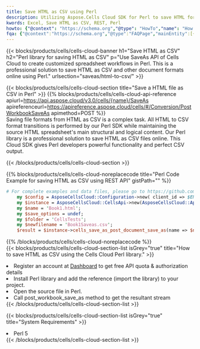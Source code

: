 ```yaml
---
title: Save HTML as CSV using Perl 
description: Utilizing Aspose.Cells Cloud SDK for Perl to save HTML format file as CSV format file. 
kwords: Excel, Save HTML as CSV, REST, Perl
howto: {"@context": "https://schema.org","@type": "HowTo","name": "How to save HTML as CSV using the Cells Cloud Perl library.","description": "How to save HTML as CSV using the Cells Cloud Perl library.","image": {"@type": "ImageObject"},"url": "/perl/saveas/html-to-csv/","step": [{ "@type": "HowToStep","name": "How to save HTML as CSV using the Cells Cloud Perl library. step 1", "image": {"@type": "ImageObject",},"url": "/perl/saveas/html-to-csv/","text": "Register an account at <a href='https://dashboard.aspose.cloud/'>Dashboard</a> to get free API quota & authorization details",},{ "@type": "HowToStep","name": "How to save HTML as CSV using the Cells Cloud Perl library. step 1", "image": {"@type": "ImageObject",},"url": "/perl/saveas/html-to-csv/","text": "Install Perl library and add the reference (import the library) to your project.",},{ "@type": "HowToStep","name": "How to save HTML as CSV using the Cells Cloud Perl library. step 1", "image": {"@type": "ImageObject",},"url": "/perl/saveas/html-to-csv/","text": "Open the source file in Perl.",},{ "@type": "HowToStep","name": "How to save HTML as CSV using the Cells Cloud Perl library. step 1", "image": {"@type": "ImageObject",},"url": "/perl/saveas/html-to-csv/","text": "Call post_workbook_save_as method to get the resultant stream",}, ],"supply": {"@type": "HowToSupply","name": "document"},"tool": [{"@type": "HowToTool","name": "VIM, Visual Studio Code, Eclipse"},{"@type": "HowToTool","name": "Aspose Cells"}],"totalTime": "PT6M"}
fqa: {"@context":"https://schema.org","@type":"FAQPage","mainEntity":[{"@type":"Question","name":"Why save file as other formats file in C# using REST API?","acceptedAnswer":{"@type":"Answer","text":"Documents are encoded in many ways, and some files may be incompatible with the software you use. To open and read such files, just save them as appropriate file formats.<br/><ol><li>Install .NET SDK and add the reference (import the library) to your project.</li><li>Open the source file in C# using REST API.</li><li>Call the PostWorkbookSaveAsRequest() method, passing an output filename with required extension.</li><li>Get the result of save as a separate file.</li></ol>"}},{"@type":"Question","name":"What file formats can I save as with your C# library?","acceptedAnswer":{"@type":"Answer","text":"We support a variety of file formats for conversion using .NET library, including XLSX, Excel, xls , PDF, CSV, HTML, Markdown, XML, PNG, JPG, TIFF, Json, TXT and many more."}},{"@type":"Question","name":"What is the maximum allowed file size for conversion using this .NET library?","acceptedAnswer":{"@type":"Answer","text":"There are no file size limits for format conversions using .NET library."}}]}
---
```



{{< blocks/products/cells/cells-cloud-banner h1="Save HTML as CSV" h2="Perl library for saving HTML as CSV" p="Use SaveAs API of Cells Cloud to create customized spreadsheet workflows in Perl. This is a professional solution to save HTML as CSV and other document formats online using Perl." urlsection="saveas/html-to-csv/" >}}

{{< blocks/products/cells/cells-cloud-section  title="Save a HTML file as CSV in Perl" >}}
{{% blocks/products/cells/cells-cloud-api-reference  apiurl=https://api.aspose.cloud/v3.0/cells/{name}/SaveAs  apireferenceurl=https://apireference.aspose.cloud/cells/#/Conversion/PostWorkbookSaveAs  apimethod=POST %}}
<br/>
Saving file formats from HTML as CSV is a complex task. All HTML to CSV format transitions is performed by our Perl SDK while maintaining the source HTML spreadsheet's main structural and logical content. Our Perl library is a professional solution to save HTML as CSV files online. This Cloud SDK gives Perl developers powerful functionality and perfect CSV output.

{{< /blocks/products/cells/cells-cloud-section >}}

{{% blocks/products/cells/cells-cloud-noreplacecode title="Perl Code Example for saving HTML as CSV using REST API" gistPath="" %}}
  
```perl
# For complete examples and data files, please go to https://github.com/aspose-cells-cloud/aspose-cells-cloud-perl/
    my $config = AsposeCellsCloud::Configuration->new( client_id => $ENV{'ProductClientId'}, client_secret => $ENV{'ProductClientSecret'});
    my $instance = AsposeCellsCloud::CellsApi->new(AsposeCellsCloud::ApiClient->new( $config));
    my $name = 'Book1.html';
    my $save_options = undef;
    my $folder = 'CellsTests';
    my $newfilename = 'Book1Saveas.csv';
    $result = $instance->cells_save_as_post_document_save_as(name => $name,save_options => $save_options, newfilename => $newfilename, folder => $folder);
```
  
{{% /blocks/products/cells/cells-cloud-noreplacecode  %}}
<br/>
{{< blocks/products/cells/cells-cloud-section-list isGrey="true"  title="How to save HTML as CSV using the Cells Cloud Perl library." >}}
<li>Register an account at <a href="https://dashboard.aspose.cloud/">Dashboard</a> to get free API quota & authorization details</li>
<li>Install Perl library and add the reference (import the library) to your project.</li>
<li>Open the source file in Perl.</li>
<li>Call post_workbook_save_as method to get the resultant stream</li>
{{< /blocks/products/cells/cells-cloud-section-list >}}

{{< blocks/products/cells/cells-cloud-section-list isGrey="true"  title="System Requirements" >}}
<li>Perl 5</li>
{{< /blocks/products/cells/cells-cloud-section-list >}}
